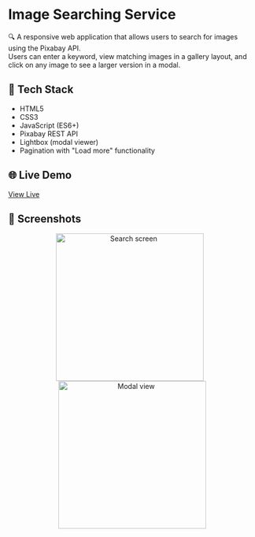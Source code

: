 # Image Searching Service

🔍 A responsive web application that allows users to search for images using the Pixabay API.  
Users can enter a keyword, view matching images in a gallery layout, and click on any image to see a larger version in a modal.

## 🔧 Tech Stack
- HTML5
- CSS3
- JavaScript (ES6+)
- Pixabay REST API
- Lightbox (modal viewer)
- Pagination with "Load more" functionality

## 🌐 Live Demo
[View Live](https://ninakulyk.github.io/image-searching-service/)

## 📸 Screenshots

<p align="center">
  <img src="./screenshots/screenshot-search.png" alt="Search screen" height="300px" style="margin-right: 10px;" />
  <img src="./screenshots/screenshot-modal.png" alt="Modal view" height="300px" />
</p>
